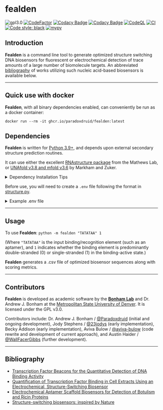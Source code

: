 # fealden

![gpl3.0](https://img.shields.io/github/license/Paradoxdruid/academia-admin-automation.svg?color=success "Licensed under GPL 3.0")  [![CodeFactor](https://www.codefactor.io/repository/github/paradoxdruid/fealden/badge)](https://www.codefactor.io/repository/github/paradoxdruid/fealden)  [![Codacy Badge](https://app.codacy.com/project/badge/Grade/520de6c0a1aa463b8b12f4ddc746b4d3)](https://www.codacy.com/gh/Paradoxdruid/fealden/dashboard?utm_source=github.com&amp;utm_medium=referral&amp;utm_content=Paradoxdruid/fealden&amp;utm_campaign=Badge_Grade) [![Codacy Badge](https://app.codacy.com/project/badge/Coverage/520de6c0a1aa463b8b12f4ddc746b4d3)](https://app.codacy.com/gh/Paradoxdruid/fealden/dashboard?utm_source=gh&utm_medium=referral&utm_content=&utm_campaign=Badge_coverage) [![CodeQL](https://github.com/Paradoxdruid/fealden/actions/workflows/codeql.yml/badge.svg)](https://github.com/Paradoxdruid/fealden/actions/workflows/codeql.yml) [![CI](https://github.com/Paradoxdruid/fealden/actions/workflows/CI.yml/badge.svg)](https://github.com/Paradoxdruid/fealden/actions/workflows/CI.yml) [![Code style: black](https://img.shields.io/badge/code%20style-black-000000.svg)](https://github.com/ambv/black) [![mypy](https://img.shields.io/badge/%20type_checker-mypy-%231674b1?style=flat)](https://github.com/python/mypy)

## Introduction

**Fealden** is a command line tool to generate optimized structure switching DNA biosensors for fluorescent or electrochemical detection of trace amounts of a large number of biomolecule targets.  An abbreviated [bibliography](#bibliography) of works utilizing such nucleic acid-based biosensors is available below.

-------------------------

## Quick use with docker

**Fealden**, with all binary dependencies enabled, can conveniently be run as a docker container:

`docker run --rm -it ghcr.io/paradoxdruid/fealden:latest`

## Dependencies

**Fealden** is written for [Python 3.9+](https://www.python.org/), and depends upon external secondary structure prediction routines.

It can use either the excellent [RNAstructure package](https://rna.urmc.rochester.edu/RNAstructure.html) from the Mathews Lab, or [UNAfold v3.8 and mfold v3.6](http://www.unafold.org/) by Markham and Zuker.

<details>
  <summary>Dependency Installation Tips</summary>

### RNAstructure

* available from the Mathews lab at <https://rna.urmc.rochester.edu/RNAstructure.html>
* fealden requires the "text" interface version, for your operating system
* has a python_interface available, but requires C++ compilation step
* RNAstructure version 6.4 needs corrections in `rna_sources.h` in the `python_interface` folder:
  * all references to `TurboFold` directory need to be replaced with `src` directory
  * can use command `sed -i 's/TurboFold\/src\//g' rna_sources.h` to correct
* requires installation of [swig](https://github.com/swig/swig)
  * such as `pip install swig` or `conda install swig`
* once `swig` installed and `rna_sources.h` corrected, enter the `python_interface` directory and run:
  * `make swig`
  * `make interface-from-distutils`
  * update `.env` file (see below) with path to RNAstructure

### UNAfold and mfold

* version 3.8 of UNAfold is available from sourceforge: <https://rnaspace.sourceforge.net/software/unafold-3.8.tar.gz>
* once unzipped, enter the `unafold-3.8` directory and run:
  * `./configure --prefix=/A/GOOD/PATH/FOR/USER` (for instance, `/home/user/unafold-final`)
  * `make`
  * `make install`
  * update `.env` file (see below) with path to `HYBRID_SS_MIN` in Unafold
* You will also need the program `sir_graph` included in version 3.6 of mfold, available at <http://www.unafold.org/download/mfold-3.6.tar.gz>
* once unzipped, enter the `mfold-3.6` directory and run:
  * `./configure --prefix=/A/GOOD/PATH/FOR/USER` (for instance, `/home/user/mfold-final`)
  * `make`
  * `make install`
  * update `.env` file (see below) with path to `SIR_GRAPH` in Unafold

</details>

Before use, you will need to create a `.env` file following the format in [structure.py](fealden/structure.py).

<details>
  <summary>Example .env file</summary>

```env
FEALDEN_BACKEND=mfold   # either 'mfold' or 'rnastructure'
HYBRID_SS_MIN=/home/username/unafold-new/bin/hybrid-ss-min
SIR_GRAPH=/home/username/mfold/bin/sir_graph
RNASTRUCTURE=/home/username/RNAstructure
```

</details>

-------------------------

## Usage

To use **Fealden**:
`python -m fealden "TATATAA" 1`

(Where `"TATATAA"` is the input binding/recognition element (such as an aptamer), and `1` indicates whether the binding element is predominantly double-stranded (0) or single-stranded (1) in the binding-active state.)

**Fealden** generates a .csv file of optimized biosensor sequences along with scoring metrics.

-------------------------

## Contributors

**Fealden** is developed as academic software by the **[Bonham Lab](http://www.bonhamlab.com)** and Dr. Andrew J. Bonham at the [Metropolitan State University of Denver](http://www.msudenver.edu).  It is licensed under the GPL v3.0.  

Contributors include: Dr. Andrew J. Bonham / [@Paradoxdruid]( https://github.com/Paradoxdruid ) (initial and ongoing development), Jody Stephens / [@23jodys]( https://github.com/23jodys ) (early implementation), Becky Addison (early implementation), Aviva Bulow / [@aviva-bulow]( https://github.com/aviva-bulow ) (code rewrite and development of current approach), and Austin Haider / [@WallFacerGibbs]( https://github.com/wallfacergibbs ) (further development).

-------------------------

## Bibliography

* [Transcription Factor Beacons for the Quantitative Detection of DNA Binding Activity](http://dx.doi.org/10.1021/ja204775k)
* [Quantification of Transcription Factor Binding in Cell Extracts Using an Electrochemical, Structure-Switching Biosensor](http://dx.doi.org/10.1021/ja2115663)
* [Electrochemical Aptamer Scaffold Biosensors for Detection of Botulism and Ricin Proteins](http://dx.doi.org/10.1007/978-1-4939-6958-6_2)
* [Structure-switching biosensors: inspired by Nature](https://doi.org/10.1016/j.sbi.2010.05.001)
